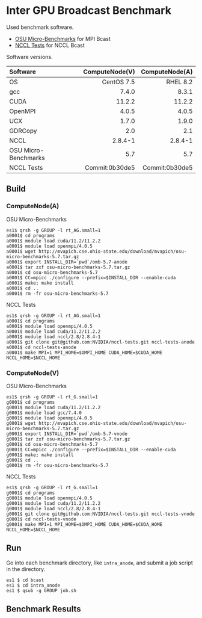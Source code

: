 # Inter GPU Broadcast Benchmark

Used benchmark software.

- [OSU Micro-Benchmarks](https://mvapich.cse.ohio-state.edu/benchmarks/) for MPI Bcast
- [NCCL Tests](https://github.com/NVIDIA/nccl-tests) for NCCL Bcast

Software versions.

| Software             | ComputeNode(V) | ComputeNode(A) |
| :------------------- | -------------: | -------------: |
| OS                   | CentOS 7.5     | RHEL 8.2       |
| gcc                  | 7.4.0          | 8.3.1          |
| CUDA                 | 11.2.2         | 11.2.2         |
| OpenMPI              | 4.0.5          | 4.0.5          |
| UCX                  | 1.7.0          | 1.9.0          |
| GDRCopy              | 2.0            | 2.1            |
| NCCL                 | 2.8.4-1        | 2.8.4-1        |
| OSU Micro-Benchmarks | 5.7            | 5.7            |
| NCCL Tests           | Commit:0b30de5 | Commit:0b30de5 |


## Build

### ComputeNode(A)

OSU Micro-Benchmarks

```Console
es1$ qrsh -g GROUP -l rt_AG.small=1
a0001$ cd programs
a0001$ module load cuda/11.2/11.2.2
a0001$ module load openmpi/4.0.5
a0001$ wget http://mvapich.cse.ohio-state.edu/download/mvapich/osu-micro-benchmarks-5.7.tar.gz
a0001$ export INSTALL_DIR=`pwd`/omb-5.7-anode
a0001$ tar zxf osu-micro-benchmarks-5.7.tar.gz
a0001$ cd osu-micro-benchmarks-5.7
a0001$ CC=mpicc ./configure --prefix=$INSTALL_DIR --enable-cuda
a0001$ make; make install
a0001$ cd ..
a0001$ rm -fr osu-micro-benchmarks-5.7
```

NCCL Tests

```Console
es1$ qrsh -g GROUP -l rt_AG.small=1
a0001$ cd programs
a0001$ module load openmpi/4.0.5
a0001$ module load cuda/11.2/11.2.2
a0001$ module load nccl/2.8/2.8.4-1
a0001$ git clone git@github.com:NVIDIA/nccl-tests.git nccl-tests-anode
a0001$ cd nccl-tests-anode
a0001$ make MPI=1 MPI_HOME=$OMPI_HOME CUDA_HOME=$CUDA_HOME NCCL_HOME=$NCCL_HOME
```

### ComputeNode(V)

OSU Micro-Benchmarks

```Console
es1$ qrsh -g GROUP -l rt_G.small=1
g0001$ cd programs
g0001$ module load cuda/11.2/11.2.2
g0001$ module load gcc/7.4.0
g0001$ module load openmpi/4.0.5
g0001$ wget http://mvapich.cse.ohio-state.edu/download/mvapich/osu-micro-benchmarks-5.7.tar.gz
g0001$ export INSTALL_DIR=`pwd`/omb-5.7-vnode
g0001$ tar zxf osu-micro-benchmarks-5.7.tar.gz
g0001$ cd osu-micro-benchmarks-5.7
g0001$ CC=mpicc ./configure --prefix=$INSTALL_DIR --enable-cuda
g0001$ make; make install
g0001$ cd ..
g0001$ rm -fr osu-micro-benchmarks-5.7
```

NCCL Tests

```Console
es1$ qrsh -g GROUP -l rt_G.small=1
g0001$ cd programs
g0001$ module load openmpi/4.0.5
g0001$ module load cuda/11.2/11.2.2
g0001$ module load nccl/2.8/2.8.4-1
g0001$ git clone git@github.com:NVIDIA/nccl-tests.git nccl-tests-vnode
g0001$ cd nccl-tests-vnode
g0001$ make MPI=1 MPI_HOME=$OMPI_HOME CUDA_HOME=$CUDA_HOME NCCL_HOME=$NCCL_HOME
```


## Run

Go into each benchmark directory, like `intra_anode`, and submit a job script in the directory.

```Console
es1 $ cd bcast
es1 $ cd intra_anode
es1 $ qsub -g GROUP job.sh
```


## Benchmark Results
